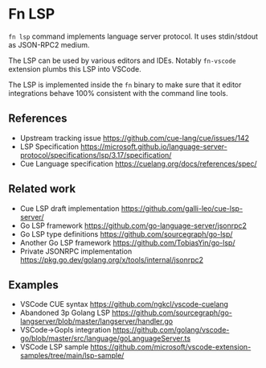 # Fn LSP

`fn lsp` command implements language server protocol. It uses stdin/stdout as JSON-RPC2 medium.

The LSP can be used by various editors and IDEs. Notably `fn-vscode` extension plumbs this LSP
into VSCode.

The LSP is implemented inside the `fn` binary to make sure that it editor integrations behave 100%
consistent with the command line tools.

## References

* Upstream tracking issue https://github.com/cue-lang/cue/issues/142
* LSP Specification https://microsoft.github.io/language-server-protocol/specifications/lsp/3.17/specification/
* Cue Language specification https://cuelang.org/docs/references/spec/

## Related work

* Cue LSP draft implementation https://github.com/galli-leo/cue-lsp-server/
* Go LSP framework https://github.com/go-language-server/jsonrpc2
* Go LSP type definitions https://github.com/sourcegraph/go-lsp/
* Another Go LSP framework https://github.com/TobiasYin/go-lsp/
* Private JSONRPC implementation https://pkg.go.dev/golang.org/x/tools/internal/jsonrpc2

## Examples

* VSCode CUE syntax https://github.com/ngkcl/vscode-cuelang
* Abandoned 3p Golang LSP https://github.com/sourcegraph/go-langserver/blob/master/langserver/handler.go
* VSCode->Gopls integration https://github.com/golang/vscode-go/blob/master/src/language/goLanguageServer.ts
* VSCode LSP sample https://github.com/microsoft/vscode-extension-samples/tree/main/lsp-sample/
